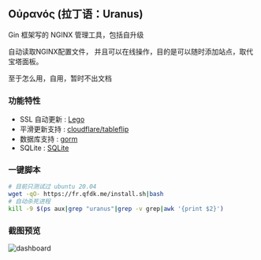 ## Οὐρανός (拉丁语：Uranus)

Gin 框架写的 NGINX 管理工具，包括自升级


自动读取NGINX配置文件， 并且可以在线操作，目的是可以随时添加站点，取代宝塔面板。

至于怎么用，自用，暂时不出文档

### 功能特性

* SSL 自动更新 : [Lego](https://github.com/go-acme/lego)
* 平滑更新支持 : [cloudflare/tableflip](https://github.com/cloudflare/tableflip)
* 数据库支持 : [gorm](https://github.com/go-gorm/gorm)
* SQLite : [SQLite](https://github.com/go-gorm/sqlite)

### 一键脚本

```bash
# 目前只测试过 ubuntu 20.04
wget -qO- https://fr.qfdk.me/install.sh|bash
# 自动杀死进程
kill -9 $(ps aux|grep "uranus"|grep -v grep|awk '{print $2}')
```

### 截图预览
![dashboard](https://s2.loli.net/2022/04/15/vsWiH5YdnQrlhaB.png)